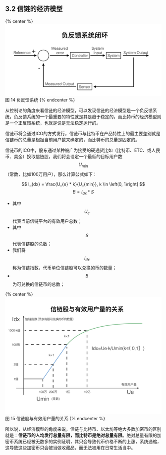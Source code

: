 ## 3.2	信链的经济模型

{% center %}
![图 14 负反馈系统](./imgs/img14.png)
图 14 负反馈系统
{% endcenter %}


从控制论的角度来看信链的经济模型，可以发现信链的经济模型是一个负反馈系统，负反馈系统的一个最重要的特性就是其是趋于稳定的，而比特币的经济模型则是一个正反馈系统，也就是说是无法稳定运行的。

信链币将会通过ICO的方式发行，信链币与比特币在产品特性上的最主要差别就是信链币的总量是根据当前用户数来确定的，而比特币的总量是固定的。

信链币的ICO中，股东通过某种被广为接受的硬通货比如（比特币、ETC、或人民币、美金）换取信链股，我们将会设定一个最低的目标用户数$$U_{min}$$（常数，比如100万用户），那么计算公式如下：


$$
I_{dx} = \frac{U_{e} * k}{U_{min}},  k \in \left(0, 1\right]
$$
$$
B = I_{dx} * S
$$

* 其中$$U_{e}$$代表当前信链平台的有效用户总数；
* 其中$$S$$代表信链股的总数；
* 我们将$$I_{dx}$$称为信链指数，代币单位信链股可以兑换的币的数量；
* $$B$$为可兑换的信链币的总数；

{% center %}
![图 15 信链股与有效用户量的关系](./imgs/img15.png)
图 15 信链股与有效用户量的关系
{% endcenter %}

所以说，从经济模型的角度来说，信链与比特币、以太坊等绝大多数加密币的区别就是：**信链币的人均发行总量有限，而比特币是绝对总量有限**。绝对总量有限的加密币系统已经被无数多的实例证明，其只会导致代币价格不断的上涨，系统通缩，这导致这些加密币只会被当做收藏品，而无法被用在日常生活当中。




